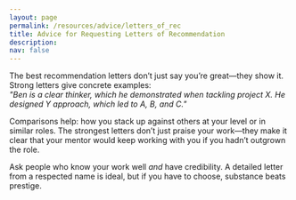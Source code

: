```yaml
---
layout: page
permalink: /resources/advice/letters_of_rec
title: Advice for Requesting Letters of Recommendation
description:
nav: false
---
```


The best recommendation letters don’t just say you’re great—they show it. Strong letters give concrete examples:  
_"Ben is a clear thinker, which he demonstrated when tackling project X. He designed Y approach, which led to A, B, and C."_

Comparisons help: how you stack up against others at your level or in similar roles. The strongest letters don’t just praise your work—they make it clear that your mentor would keep working with you if you hadn’t outgrown the role.

Ask people who know your work well _and_ have credibility. A detailed letter from a respected name is ideal, but if you have to choose, substance beats prestige.
